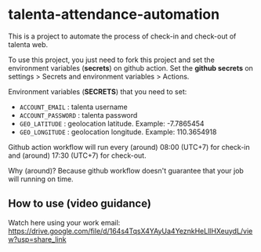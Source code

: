 # talenta-attendance-automation

This is a project to automate the process of check-in and check-out of talenta web.

To use this project, you just need to fork this project and set the environment variables (**secrets**) on github action.
Set the **github secrets** on settings > Secrets and environment variables > Actions.

Environment variables (**SECRETS**) that you need to set:

- `ACCOUNT_EMAIL` : talenta username
- `ACCOUNT_PASSWORD` : talenta password
- `GEO_LATITUDE` : geolocation latitude. Example: -7.7865454
- `GEO_LONGITUDE` : geolocation longitude. Example: 110.3654918

Github action workflow will run every (around) 08:00 (UTC+7) for check-in and (around) 17:30 (UTC+7) for check-out.

Why (around)? Because github workflow doesn't guarantee that your job will running on time.

## How to use (video guidance)

Watch here using your work email: https://drive.google.com/file/d/164s4TqsX4YAyUa4YeznkHeLllHXeuydL/view?usp=share_link

